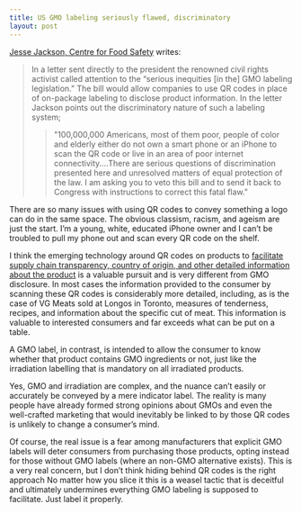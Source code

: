 ```yaml
---
title: US GMO labeling seriously flawed, discriminatory
layout: post
---
```


[Jesse Jackson, Centre for Food Safety](http://www.centerforfoodsafety.org/press-releases/4432/rev-jesse-jackson-calls-on-president-obama-to-reject-discriminatory-labeling-bill) writes:

>In a letter sent directly to the president the renowned civil rights activist called attention to the “serious inequities [in the] GMO labeling legislation.” The bill would allow companies to use QR codes in place of on-package labeling to disclose product information. In the letter Jackson points out the discriminatory nature of such a labeling system;
>
> > "100,000,000 Americans, most of them poor, people of color and elderly either do not own a smart phone or an iPhone to scan the QR code or live in an area of poor internet connectivity....There are serious questions of discrimination presented here and unresolved matters of equal protection of the law. I am asking you to veto this bill and to send it back to Congress with instructions to correct this fatal flaw."

There are so many issues with using QR codes to convey something a logo can do in the same space. The obvious classism, racism, and ageism are just the start. I&#8217;m a young, white, educated iPhone owner and I can&#8217;t be troubled to pull my phone out and scan every QR code on the shelf.

I think the emerging technology around QR codes on products to [facilitate supply chain transparency, country of origin, and other detailed information about the product](http://www.canadiancattlemen.ca/2014/08/07/vg-meats-debuts-tenderness-tested-beef-in-canada/) is a valuable pursuit and is very different from GMO disclosure. In most cases the information provided to the consumer by scanning these QR codes is considerably more detailed, including, as is the case of VG Meats sold at Longos in Toronto, measures of tenderness, recipes, and information about the specific cut of meat. This information is valuable to interested consumers and far exceeds what can be put on a table.

A GMO label, in contrast, is intended to allow the consumer to know whether that product contains GMO ingredients or not, just like the irradiation labelling that is mandatory on all irradiated products.

Yes, GMO and irradiation are complex, and the nuance can&#8217;t easily or accurately be conveyed by a mere indicator label. The reality is many people have already formed strong opinions about GMOs and even the well-crafted marketing that would inevitably be linked to by those QR codes is unlikely to change a consumer&#8217;s mind.

Of course, the real issue is a fear among manufacturers that explicit GMO labels will deter consumers from purchasing those products, opting instead for those without GMO labels (where an non-GMO alternative exists). This is a very real concern, but I don&#8217;t think hiding behind QR codes is the right approach No matter how you slice it this is a weasel tactic that is deceitful and ultimately undermines everything GMO labeling is supposed to facilitate. Just label it properly.